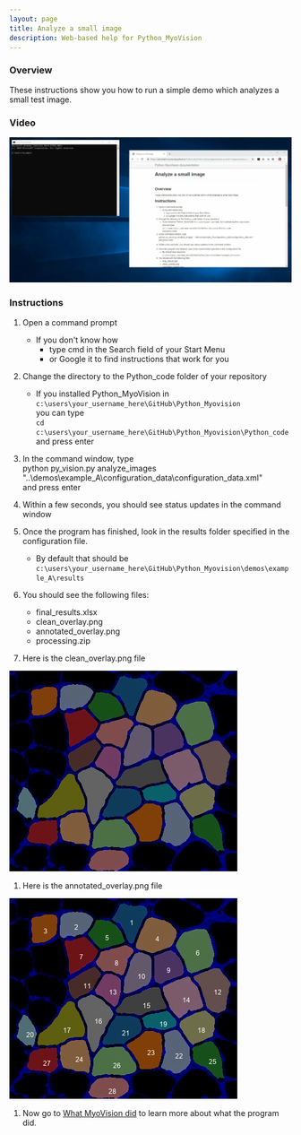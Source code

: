```yaml
---
layout: page
title: Analyze a small image
description: Web-based help for Python_MyoVision
---
```


### Overview

These instructions show you how to run a simple demo which analyzes a small test image.

### Video

[![Video tutorial hosted on YouTube](video_screenshot.png)](https://youtu.be/D3lXJ7LVSHU)

### Instructions

1. Open a command prompt
   + If you don't know how
     + type cmd in the Search field of your Start Menu
     + or Google it to find instructions that work for you


1. Change the directory to the Python_code folder of your repository
   + If you installed Python_MyoVision in `c:\users\your_username_here\GitHub\Python_Myovision`  
you can type  
`cd c:\users\your_username_here\GitHub\Python_Myovision\Python_code`  
and press enter


1. In the command window, type  
python py_vision.py analyze_images "..\demos\example_A\configuration_data\configuration_data.xml"  
and press enter

1. Within a few seconds, you should see status updates in the command window

1. Once the program has finished, look in the results folder specified in the configuration file.
   + By default that should be  
`c:\users\your_username_here\GitHub\Python_Myovision\demos\example_A\results`  


1. You should see the following files:
   + final_results.xlsx
   + clean_overlay.png
   + annotated_overlay.png
   + processing.zip


1. Here is the clean_overlay.png file  

![clean_overlay.png](clean_overlay.png)

1. Here is the annotated_overlay.png file  

![annotated_overlay.png](annotated_overlay.png)

1. Now go to [What MyoVision did](../what-myovision-did/what-myovision-did.html) to learn more about what the program did.

